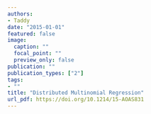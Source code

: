 ```yaml
---
authors:
- Taddy
date: "2015-01-01"
featured: false
image:
  caption: ""
  focal_point: ""
  preview_only: false
publication: ""
publication_types: ["2"]
tags:
- ""
title: "Distributed Multinomial Regression"
url_pdf: https://doi.org/10.1214/15-AOAS831
---
```

